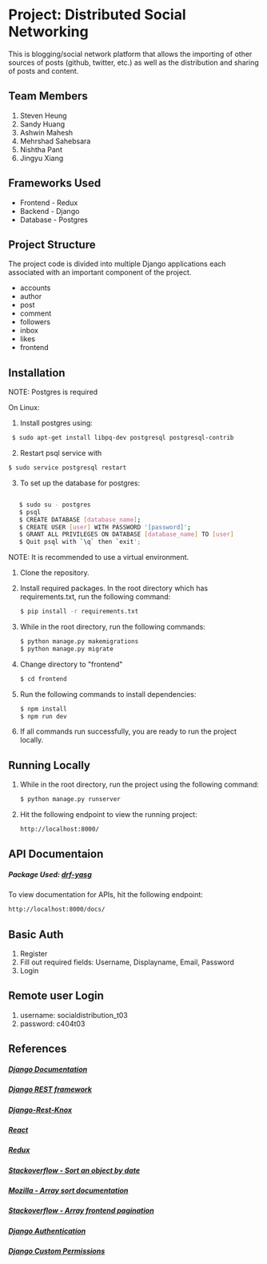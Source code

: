 # Project: Distributed Social Networking

This is blogging/social network platform that allows the importing of other sources of posts (github, twitter, etc.) as well as the distribution and sharing of posts and content.

## Team Members

1. Steven Heung
2. Sandy Huang
3. Ashwin Mahesh
4. Mehrshad Sahebsara
5. Nishtha Pant
6. Jingyu Xiang

## Frameworks Used

- Frontend - Redux
- Backend - Django
- Database - Postgres

## Project Structure

The project code is divided into multiple Django applications each associated with an important component of the project.

- accounts
- author
- post
- comment
- followers
- inbox
- likes
- frontend

## Installation

NOTE: Postgres is required

On Linux:

1. Install postgres using:
```bash
 $ sudo apt-get install libpq-dev postgresql postgresql-contrib

```

2. Restart psql service with
```bash
$ sudo service postgresql restart
```


3. To set up the database for postgres:
```bash

   $ sudo su - postgres
   $ psql
   $ CREATE DATABASE [database_name];
   $ CREATE USER [user] WITH PASSWORD '[password]';
   $ GRANT ALL PRIVILEGES ON DATABASE [database_name] TO [user]
   $ Quit psql with `\q` then `exit';

```
        

NOTE: It is recommended to use a virtual environment.



1. Clone the repository.
2. Install required packages.
   In the root directory which has requirements.txt, run the following command:
   ```bash
   $ pip install -r requirements.txt
   ```
3. While in the root directory, run the following commands:

   ```bash
   $ python manage.py makemigrations
   $ python manage.py migrate
   ```

4. Change directory to "frontend"

   ```bash
   $ cd frontend
   ```

5. Run the following commands to install dependencies:

   ```bash
   $ npm install
   $ npm run dev
   ```

6. If all commands run successfully, you are ready to run the project locally.

## Running Locally

1. While in the root directory, run the project using the following command:
   ```bash
   $ python manage.py runserver
   ```
2. Hit the following endpoint to view the running project:
   ```bash
   http://localhost:8000/
   ```

## API Documentaion

##### Package Used: [drf-yasg ](https://drf-yasg.readthedocs.io/en/stable/)

To view documentation for APIs, hit the following endpoint:

```bash
http://localhost:8000/docs/
```

## Basic Auth
1. Register
2. Fill out required fields: Username, Displayname, Email, Password
3. Login


## Remote user Login
1. username: socialdistribution_t03
2. password: c404t03

## References

##### [Django Documentation](https://docs.djangoproject.com/en/3.2/)

##### [Django REST framework](https://www.django-rest-framework.org/api-guide/serializers/)

##### [Django-Rest-Knox](https://james1345.github.io/django-rest-knox/)

##### [React](https://reactjs.org/docs/getting-started.html)

##### [Redux](https://redux.js.org/introduction/getting-started)

##### [Stackoverflow - Sort an object by date](https://stackoverflow.com/questions/10123953/how-to-sort-an-object-array-by-date-property)

##### [Mozilla - Array sort documentation](https://developer.mozilla.org/en-US/docs/Web/JavaScript/Reference/Global_Objects/Array/sort)

##### [Stackoverflow - Array frontend pagination](https://stackoverflow.com/questions/48405643/reactjs-how-to-always-show-only-certain-number-of-array-items)

##### [Django Authentication](https://docs.djangoproject.com/en/3.2/topics/auth/)

##### [Django Custom Permissions](https://docs.djangoproject.com/en/3.2/topics/auth/customizing/)


